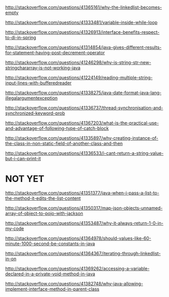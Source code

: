 http://stackoverflow.com/questions/41365161/why-the-linkedlist-becomes-empty

http://stackoverflow.com/questions/41333481/variable-inside-while-loop

http://stackoverflow.com/questions/41326913/interface-benefits-respect-to-di-in-spring

http://stackoverflow.com/questions/41314854/java-gives-different-results-for-statement-having-post-decrement-operator

http://stackoverflow.com/questions/41246298/why-is-string-str-new-stringchararray-is-not-working-java

http://stackoverflow.com/questions/41224149/reading-multiple-string-input-lines-with-bufferedreader

http://stackoverflow.com/questions/41338275/java-date-format-java-lang-illegalargumentexception

http://stackoverflow.com/questions/41336737/thread-synchronisation-and-synchronized-keyword-prob

http://stackoverflow.com/questions/41367203/what-is-the-practical-use-and-advantage-of-following-type-of-catch-block

http://stackoverflow.com/questions/41335897/why-creating-instance-of-the-class-in-non-static-field-of-another-class-and-then

http://stackoverflow.com/questions/41336533/i-cant-return-a-string-value-but-i-can-print-it

NOT YET
=====

http://stackoverflow.com/questions/41351377/java-when-i-pass-a-list-to-the-method-it-edits-the-list-content

http://stackoverflow.com/questions/41350317/map-json-objects-unnamed-array-of-object-to-pojo-with-jackson

http://stackoverflow.com/questions/41353487/why-it-always-return-1-0-in-my-code

http://stackoverflow.com/questions/41364978/should-values-like-60-minute-1000-second-be-constants-in-java

http://stackoverflow.com/questions/41364367/iterating-through-linkedlist-in-on

http://stackoverflow.com/questions/41369262/accessing-a-variable-declared-in-a-private-void-method-in-java

http://stackoverflow.com/questions/41382748/why-java-allowing-implement-interface-method-in-parent-class